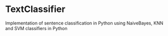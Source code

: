 # TextClassifier
Implementation of sentence classification in Python using NaiveBayes, KNN and SVM classifiers in Python
